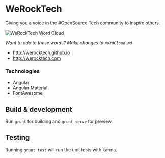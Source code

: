 # WeRockTech

Giving you a voice in the #OpenSource Tech community to inspire others.

![WeRockTech Word Cloud](https://cdn.rawgit.com/WeRockTech/werocktech.github.io/master/img/wordcloud.svg)

*Want to add to these words? Make changes to `WordCloud.md`*

* http://werocktech.github.io
* http://werocktech.com

### Technologies

* Angular
* Angular Material
* FontAwesome

## Build & development

Run `grunt` for building and `grunt serve` for preview.

## Testing

Running `grunt test` will run the unit tests with karma.
